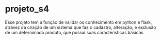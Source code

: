 # projeto_s4
Esse projeto tem a função de validar os conhecimento em python e flask, atrávez da criação de um sistema que faz o cadastro, alteração, e exclusão de um determinado produto, que possui suas caracteristicas básicas.

